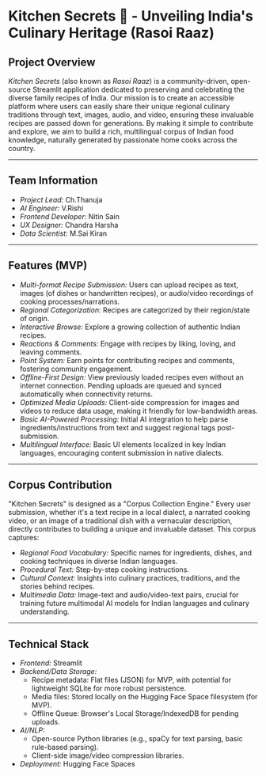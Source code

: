 # Kitchen Secrets 🍲 - Unveiling India's Culinary Heritage (Rasoi Raaz)

## Project Overview

*Kitchen Secrets* (also known as *Rasoi Raaz*) is a community-driven, open-source Streamlit application dedicated to preserving and celebrating the diverse family recipes of India. Our mission is to create an accessible platform where users can easily share their unique regional culinary traditions through text, images, audio, and video, ensuring these invaluable recipes are passed down for generations. By making it simple to contribute and explore, we aim to build a rich, multilingual corpus of Indian food knowledge, naturally generated by passionate home cooks across the country.

---

## Team Information

* *Project Lead:* Ch.Thanuja
* *AI Engineer:* V.Rishi
* *Frontend Developer:* Nitin Sain
* *UX Designer:* Chandra Harsha
* *Data Scientist:* M.Sai Kiran

---

## Features (MVP)

* *Multi-format Recipe Submission:* Users can upload recipes as text, images (of dishes or handwritten recipes), or audio/video recordings of cooking processes/narrations.
* *Regional Categorization:* Recipes are categorized by their region/state of origin.
* *Interactive Browse:* Explore a growing collection of authentic Indian recipes.
* *Reactions & Comments:* Engage with recipes by liking, loving, and leaving comments.
* *Point System:* Earn points for contributing recipes and comments, fostering community engagement.
* *Offline-First Design:* View previously loaded recipes even without an internet connection. Pending uploads are queued and synced automatically when connectivity returns.
* *Optimized Media Uploads:* Client-side compression for images and videos to reduce data usage, making it friendly for low-bandwidth areas.
* *Basic AI-Powered Processing:* Initial AI integration to help parse ingredients/instructions from text and suggest regional tags post-submission.
* *Multilingual Interface:* Basic UI elements localized in key Indian languages, encouraging content submission in native dialects.

---

## Corpus Contribution

"Kitchen Secrets" is designed as a "Corpus Collection Engine." Every user submission, whether it's a text recipe in a local dialect, a narrated cooking video, or an image of a traditional dish with a vernacular description, directly contributes to building a unique and invaluable dataset. This corpus captures:

* *Regional Food Vocabulary:* Specific names for ingredients, dishes, and cooking techniques in diverse Indian languages.
* *Procedural Text:* Step-by-step cooking instructions.
* *Cultural Context:* Insights into culinary practices, traditions, and the stories behind recipes.
* *Multimedia Data:* Image-text and audio/video-text pairs, crucial for training future multimodal AI models for Indian languages and culinary understanding.

---

## Technical Stack

* *Frontend:* Streamlit
* *Backend/Data Storage:*
    * Recipe metadata: Flat files (JSON) for MVP, with potential for lightweight SQLite for more robust persistence.
    * Media files: Stored locally on the Hugging Face Space filesystem (for MVP).
    * Offline Queue: Browser's Local Storage/IndexedDB for pending uploads.
* *AI/NLP:*
    * Open-source Python libraries (e.g., spaCy for text parsing, basic rule-based parsing).
    * Client-side image/video compression libraries.
* *Deployment:* Hugging Face Spaces
